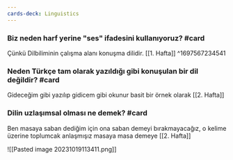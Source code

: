 ```yaml
---
cards-deck: Linguistics
---
```


### Biz neden harf yerine "ses" ifadesini kullanıyoruz? #card
Çünkü Dilbiliminin çalışma alanı konuşma dilidir. [[1. Hafta]]
^1697567234541

### Neden Türkçe tam olarak yazıldığı gibi konuşulan bir dil değildir? #card 
Gideceğim gibi yazılıp gidicem gibi okunur basit bir örnek olarak [[2. Hafta]] 

### Dilin uzlaşımsal olması ne demek? #card 
Ben masaya saban dediğim için ona saban demeyi bırakmayacağız, o kelime üzerine toplumcak anlaşmışız masaya masa demeye [[2. Hafta]]


![[Pasted image 20231019113411.png]] 